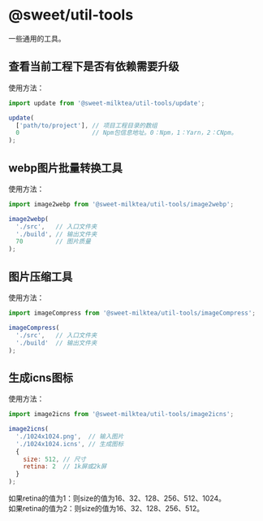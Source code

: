 # @sweet/util-tools

一些通用的工具。

## 查看当前工程下是否有依赖需要升级

使用方法：

```javascript
import update from '@sweet-milktea/util-tools/update';

update(
  ['path/to/project'], // 项目工程目录的数组
  0                    // Npm包信息地址。0：Npm，1：Yarn，2：CNpm。
);
```

## webp图片批量转换工具

使用方法：

```javascript
import image2webp from '@sweet-milktea/util-tools/image2webp';

image2webp(
  './src',   // 入口文件夹
  './build', // 输出文件夹
  70         // 图片质量
);
```

## 图片压缩工具

使用方法：

```javascript
import imageCompress from '@sweet-milktea/util-tools/imageCompress';

imageCompress(
  './src',   // 入口文件夹
  './build'  // 输出文件夹
);
```

## 生成icns图标

使用方法：

```javascript
import image2icns from '@sweet-milktea/util-tools/image2icns';

image2icns(
  './1024x1024.png',  // 输入图片
  './1024x1024.icns', // 生成图标
  {
    size: 512, // 尺寸
    retina: 2  // 1k屏或2k屏 
  }
);
```

如果retina的值为1：则size的值为16、32、128、256、512、1024。   
如果retina的值为2：则size的值为16、32、128、256、512。